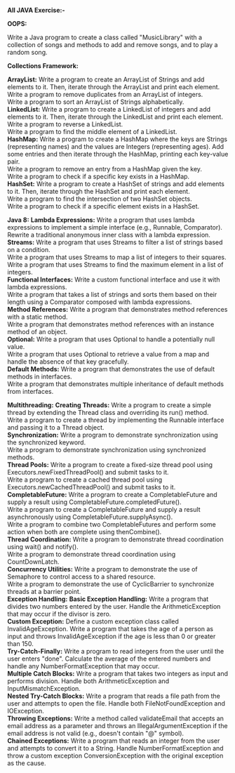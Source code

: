 **All JAVA Exercise:-**

**OOPS:**

Write a Java program to create a class called "MusicLibrary" with a collection of songs and methods to add and remove songs, and to play a random song.


**Collections Framework:**

**ArrayList:**
Write a program to create an ArrayList of Strings and add elements to it. Then, iterate through the ArrayList and print each element.<br>
Write a program to remove duplicates from an ArrayList of integers.<br>
Write a program to sort an ArrayList of Strings alphabetically.<br>
**LinkedList:**
Write a program to create a LinkedList of integers and add elements to it. Then, iterate through the LinkedList and print each element.<br>
Write a program to reverse a LinkedList.<br>
Write a program to find the middle element of a LinkedList.<br>
**HashMap:**
Write a program to create a HashMap where the keys are Strings (representing names) and the values are Integers (representing ages). Add some entries and then iterate through the HashMap, printing each key-value pair.<br>
Write a program to remove an entry from a HashMap given the key.<br>
Write a program to check if a specific key exists in a HashMap.<br>
**HashSet:**
Write a program to create a HashSet of strings and add elements to it. Then, iterate through the HashSet and print each element.<br>
Write a program to find the intersection of two HashSet objects.<br>
Write a program to check if a specific element exists in a HashSet.<br>

**Java 8:**
**Lambda Expressions:**
Write a program that uses lambda expressions to implement a simple interface (e.g., Runnable, Comparator).<br>
Rewrite a traditional anonymous inner class with a lambda expression.<br>
**Streams:**
Write a program that uses Streams to filter a list of strings based on a condition.<br>
Write a program that uses Streams to map a list of integers to their squares.<br>
Write a program that uses Streams to find the maximum element in a list of integers.<br>
**Functional Interfaces:**
Write a custom functional interface and use it with lambda expressions.<br>
Write a program that takes a list of strings and sorts them based on their length using a Comparator composed with lambda expressions.<br>
**Method References:**
Write a program that demonstrates method references with a static method.<br>
Write a program that demonstrates method references with an instance method of an object.<br>
**Optional:**
Write a program that uses Optional to handle a potentially null value.<br>
Write a program that uses Optional to retrieve a value from a map and handle the absence of that key gracefully.<br>
**Default Methods:**
Write a program that demonstrates the use of default methods in interfaces.<br>
Write a program that demonstrates multiple inheritance of default methods from interfaces.<br>

**Multithreading:**
**Creating Threads:**
Write a program to create a simple thread by extending the Thread class and overriding its run() method.<br>
Write a program to create a thread by implementing the Runnable interface and passing it to a Thread object.<br>
**Synchronization:**
Write a program to demonstrate synchronization using the synchronized keyword.<br>
Write a program to demonstrate synchronization using synchronized methods.<br>
**Thread Pools:**
Write a program to create a fixed-size thread pool using Executors.newFixedThreadPool() and submit tasks to it.<br>
Write a program to create a cached thread pool using Executors.newCachedThreadPool() and submit tasks to it.<br>
**CompletableFuture:**
Write a program to create a CompletableFuture and supply a result using CompletableFuture.completedFuture().<br>
Write a program to create a CompletableFuture and supply a result asynchronously using CompletableFuture.supplyAsync().<br>
Write a program to combine two CompletableFutures and perform some action when both are complete using thenCombine().<br>
**Thread Coordination:**
Write a program to demonstrate thread coordination using wait() and notify().<br>
Write a program to demonstrate thread coordination using CountDownLatch.<br>
**Concurrency Utilities:**
Write a program to demonstrate the use of Semaphore to control access to a shared resource.<br>
Write a program to demonstrate the use of CyclicBarrier to synchronize threads at a barrier point.<br>
**Exception Handling:**
**Basic Exception Handling:**
Write a program that divides two numbers entered by the user. Handle the ArithmeticException that may occur if the divisor is zero.<br>
**Custom Exception:**
Define a custom exception class called InvalidAgeException. Write a program that takes the age of a person as input and throws InvalidAgeException if the age is less than 0 or greater than 150.<br>
**Try-Catch-Finally:**
Write a program to read integers from the user until the user enters "done". Calculate the average of the entered numbers and handle any NumberFormatException that may occur.<br>
**Multiple Catch Blocks:**
Write a program that takes two integers as input and performs division. Handle both ArithmeticException and InputMismatchException.<br>
**Nested Try-Catch Blocks:**
Write a program that reads a file path from the user and attempts to open the file. Handle both FileNotFoundException and IOException.<br>
**Throwing Exceptions:**
Write a method called validateEmail that accepts an email address as a parameter and throws an IllegalArgumentException if the email address is not valid (e.g., doesn't contain "@" symbol).<br>
**Chained Exceptions:**
Write a program that reads an integer from the user and attempts to convert it to a String. Handle NumberFormatException and throw a custom exception ConversionException with the original exception as the cause.
